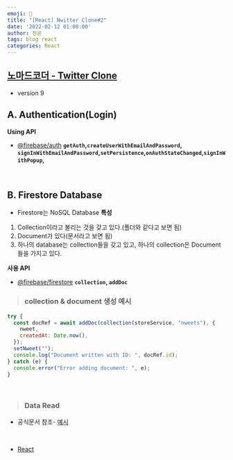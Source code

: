```yaml
---
emoji: 🧢
title: "[React] Nwitter Clone#2"
date: '2022-02-12 01:00:00'
author: 정굥
tags: blog react
categories: React
---
```


## [노마드코더 - Twitter Clone](https://nomadcoders.co/nwitter/lobby)

* version 9
  
## A. Authentication(Login) 
**Using API**
* [@firebase/auth](https://firebase.google.com/docs/reference/js/auth?authuser=0)
**`getAuth`,`createUserWithEmailAndPassword`, `signInWithEmailAndPassword`,`setPersistence`,`onAuthStateChanged`,`signInWithPopup`,**
<br/>

## B. Firestore Database
* Firestore는 NoSQL Database
**특성**
1. Collection이라고 불리는 것을 갖고 있다.(폴더와 같다고 보면 됨)
2. Document가 있다(문서라고 보면 됨)
3. 하나의 database는 collection들을 갖고 있고, 하나의 collection은 Document들을 가지고 있다.

**사용 API**
* [@firebase/firestore](https://firebase.google.com/docs/reference/js/firestore_?authuser=0)
**`collection`, `addDoc`**
> ### collection & document 생성 예시
```javascript
try {
  const docRef = await addDoc(collection(storeService, "nweets"), {
    nweet,
    createdAt: Date.now(),
  });
  setNweet("");
  console.log("Document written with ID: ", docRef.id);
} catch (e) {
  console.error("Error adding document: ", e);
}
```

<br/>

> ### Data Read 
* 공식문서 참조- [예시](https://firebase.google.com/docs/firestore/quickstart?authuser=0#read_data)   

<br/>

- [React](/posts/React)
  
```toc

```